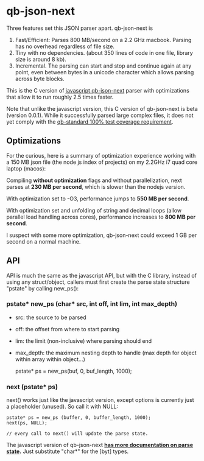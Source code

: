 # qb-json-next

Three features set this JSON parser apart. qb-json-next is

1. Fast/Efficient:  Parses 800 MB/second on a 2.2 GHz macbook.  Parsing has no overhead regardless of file size.
2. Tiny with no dependencies. (about 350 lines of code in one file, library size is around 8 kb).
3. Incremental.  The parsing can start and stop and continue again at any point, even 
   between bytes in a unicode character which allows parsing across byte blocks.


This is the C version of [javascript qb-json-next](https://github.com/quicbit-js/qb-json-next) 
parser with optimizations that allow it to run roughly 2.5 times faster.

Note that unlike the javascript version, this C version of qb-json-next is beta (version 0.0.1).  While 
it successfully parsed large complex files, it does not yet comply 
with the [qb-standard 100% test coverage requirement](https://github.com/quicbit-js/qb-standard).

## Optimizations

For the curious, here is a summary of optimization experience working with a 150 MB json file (the node js
index of projects) on my 2.2GHz i7 quad core laptop (macos):  

Compiling **without optimization** flags and without parallelization, next parses at **230 MB per second**, which
is slower than the nodejs version.  

With optimization set to -O3, performance jumps to **550 MB per second**. 

With optimization set and unfolding of string and decimal loops (allow parallel load handling across
cores), performance increases to **800 MB per second**.

I suspect with some more optimization, qb-json-next could exceed 1 GB per second on a normal machine. 

## API

API is much the same as the javascript API, but with the C library, instead of using any struct/object,
callers must first create the parse state structure "pstate" by calling new_ps():

### pstate* new_ps (char* src, int off, int lim, int max_depth)

* src: the source to be parsed
* off: the offset from where to start parsing
* lim: the limit (non-inclusive) where parsing should end
* max_depth: the maximum nesting depth to handle (max depth for object within array within object...)

    pstate* ps = new_ps(buf, 0, buf_length, 1000);




### next (pstate* ps)

next() works just like the javascript version, except options is currently just a placeholder (unused). So
call it with NULL:

    pstate* ps = new_ps (buffer, 0, buffer_length, 1000);
    next(ps, NULL);
    
    // every call to next() will update the parse state.
    
The javascript version of qb-json-next **[has more documentation on parse state](https://github.com/quicbit-js/qb-json-next#the-parse-state-object-ps).**
Just substitute "char*" for the \[byt\] types.
 